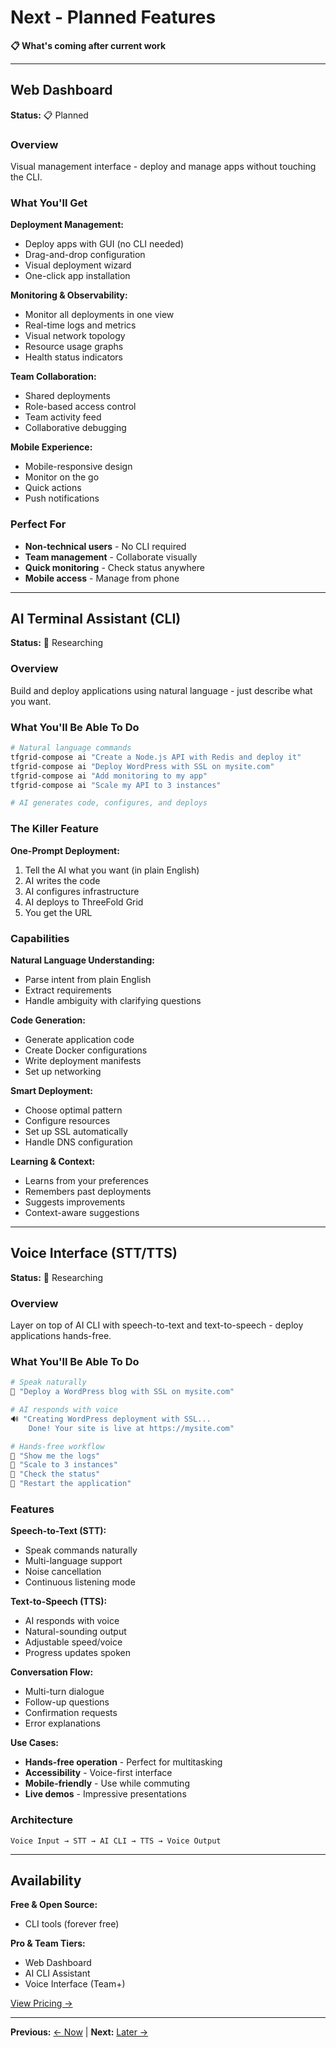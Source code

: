 # Next - Planned Features

**📋 What's coming after current work**

---

## Web Dashboard

**Status:** 📋 Planned

### Overview

Visual management interface - deploy and manage apps without touching the CLI.

### What You'll Get

**Deployment Management:**

- Deploy apps with GUI (no CLI needed)
- Drag-and-drop configuration
- Visual deployment wizard
- One-click app installation

**Monitoring & Observability:**

- Monitor all deployments in one view
- Real-time logs and metrics
- Visual network topology
- Resource usage graphs
- Health status indicators

**Team Collaboration:**

- Shared deployments
- Role-based access control
- Team activity feed
- Collaborative debugging

**Mobile Experience:**

- Mobile-responsive design
- Monitor on the go
- Quick actions
- Push notifications

### Perfect For

- **Non-technical users** - No CLI required
- **Team management** - Collaborate visually  
- **Quick monitoring** - Check status anywhere
- **Mobile access** - Manage from phone

---

## AI Terminal Assistant (CLI)

**Status:** 💭 Researching

### Overview

Build and deploy applications using natural language - just describe what you want.

### What You'll Be Able To Do

```bash
# Natural language commands
tfgrid-compose ai "Create a Node.js API with Redis and deploy it"
tfgrid-compose ai "Deploy WordPress with SSL on mysite.com"
tfgrid-compose ai "Add monitoring to my app"
tfgrid-compose ai "Scale my API to 3 instances"

# AI generates code, configures, and deploys
```

### The Killer Feature

**One-Prompt Deployment:**

1. Tell the AI what you want (in plain English)
2. AI writes the code
3. AI configures infrastructure
4. AI deploys to ThreeFold Grid
5. You get the URL

### Capabilities

**Natural Language Understanding:**

- Parse intent from plain English
- Extract requirements
- Handle ambiguity with clarifying questions

**Code Generation:**

- Generate application code
- Create Docker configurations
- Write deployment manifests
- Set up networking

**Smart Deployment:**

- Choose optimal pattern
- Configure resources
- Set up SSL automatically
- Handle DNS configuration

**Learning & Context:**

- Learns from your preferences
- Remembers past deployments
- Suggests improvements
- Context-aware suggestions

---

## Voice Interface (STT/TTS)

**Status:** 💭 Researching

### Overview

Layer on top of AI CLI with speech-to-text and text-to-speech - deploy applications hands-free.

### What You'll Be Able To Do

```bash
# Speak naturally
🎤 "Deploy a WordPress blog with SSL on mysite.com"

# AI responds with voice
🔊 "Creating WordPress deployment with SSL... 
    Done! Your site is live at https://mysite.com"

# Hands-free workflow
🎤 "Show me the logs"
🎤 "Scale to 3 instances"
🎤 "Check the status"
🎤 "Restart the application"
```

### Features

**Speech-to-Text (STT):**

- Speak commands naturally
- Multi-language support
- Noise cancellation
- Continuous listening mode

**Text-to-Speech (TTS):**

- AI responds with voice
- Natural-sounding output
- Adjustable speed/voice
- Progress updates spoken

**Conversation Flow:**

- Multi-turn dialogue
- Follow-up questions
- Confirmation requests
- Error explanations

**Use Cases:**

- **Hands-free operation** - Perfect for multitasking
- **Accessibility** - Voice-first interface
- **Mobile-friendly** - Use while commuting
- **Live demos** - Impressive presentations

### Architecture

```
Voice Input → STT → AI CLI → TTS → Voice Output
```

---

## Availability

**Free & Open Source:**
- CLI tools (forever free)

**Pro & Team Tiers:**
- Web Dashboard
- AI CLI Assistant
- Voice Interface (Team+)

[View Pricing →](https://tfgrid.studio/#pricing)

---

**Previous:** [← Now](now.md) | **Next:** [Later →](later.md)
